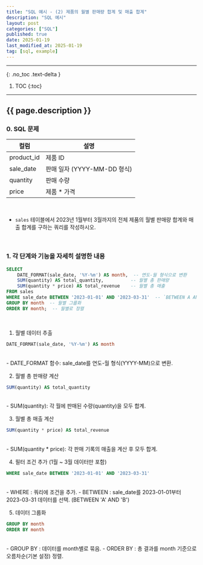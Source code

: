 ```yaml
---
title: "SQL 예시 - (2) 제품의 월별 판매량 합계 및 매출 합계"
description: "SQL 예시"
layout: post
categories: ["SQL"]
published: true
date: 2025-01-19
last_modified_at: 2025-01-19
tag: [sql, example]
---
```

---
{: .no_toc .text-delta }

1. TOC
{:toc}
---

<!-- 글의 제목은 ##
    나머지 큰 제목은 ###
    이후 나머지는 3개이상 -->

## {{ page.description }}

### 0. SQL 문제

| 컬럼 | 설명 |
| -- | -- |
| product_id | 제품 ID |
| sale_date | 판매 일자 (YYYY-MM-DD 형식) |
| quantity | 판매 수량 |
| price | 제품 * 가격 |

<br>

- `sales` 테이블에서 2023년 1월부터 3월까지의 전체 제품의 월별 판매량 합계와 매출 합계를 구하는 쿼리를 작성하시오.
<br>

### 1. 각 단계와 기능을 자세히 설명한 내용
```sql
SELECT
    DATE_FORMAT(sale_date, '%Y-%m') AS month,  -- 연도-월 형식으로 변환
    SUM(quantity) AS total_quantity,          -- 월별 총 판매량
    SUM(quantity * price) AS total_revenue    -- 월별 총 매출
FROM sales
WHERE sale_date BETWEEN '2023-01-01' AND '2023-03-31'  -- `BETWEEN A AND B`
GROUP BY month  -- 월별 그룹화
ORDER BY month;  -- 월별로 정렬
```
<br>

1. 월별 데이터 추출 
```sql
DATE_FORMAT(sale_date, '%Y-%m') AS month
```
<br>
- DATE_FORMAT 함수: sale_date를 연도-월 형식(YYYY-MM)으로 변환.
<br>

2. 월별 총 판매량 계산
```sql
SUM(quantity) AS total_quantity
```
<br>
- SUM(quantity): 각 월에 판매된 수량(quantity)을 모두 합계.
<br>

3. 월별 총 매출 계산
```sql
SUM(quantity * price) AS total_revenue
```
<br>
- SUM(quantity * price): 각 판매 기록의 매출을 계산 후 모두 합계.
<br>

4. 필터 조건 추가 (1월 ~ 3월 데이터만 포함)
```sql
WHERE sale_date BETWEEN '2023-01-01' AND '2023-03-31'
```
<br>
- WHERE : 쿼리에 조건을 추가.
- BETWEEN : sale_date를 2023-01-01부터 2023-03-31 데이터를 선택. (BETWEEN 'A' AND 'B')
<br>

5. 데이터 그룹화
```sql
GROUP BY month
ORDER BY month
```
<br>
- GROUP BY : 데이터를 month별로 묶음.
- ORDER BY : 총 결과를 month 기준으로 오름차순(기본 설정) 정렬.<br>
<br>